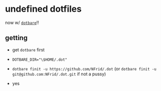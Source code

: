 # undefined dotfiles

now w/ [`dotbare`](https://github.com/kazhala/dotbare)!!

## getting

- get `dotbare` first

- `DOTBARE_DIR="\$HOME/.dot"`

- `dotbare finit -u https://github.com/NFrid/.dot` (or
  `dotbare finit -u git@github.com:NFrid/.dot.git` if not a pussy)

- yes
